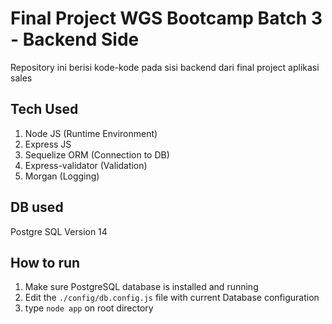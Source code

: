 # Final Project WGS Bootcamp Batch 3 - Backend Side
Repository ini berisi kode-kode pada sisi backend dari final project aplikasi sales

## Tech Used
1. Node JS (Runtime Environment)
2. Express JS
3. Sequelize ORM (Connection to DB)
4. Express-validator (Validation)
5. Morgan (Logging)

## DB used
Postgre SQL Version 14

## How to run
1. Make sure PostgreSQL database is installed and running
2. Edit the `./config/db.config.js` file with current Database configuration
2. type `node app` on root directory